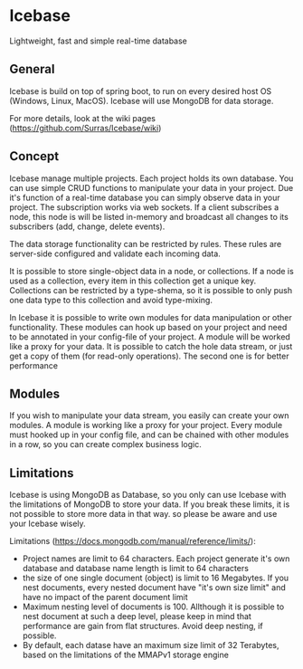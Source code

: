 # Icebase
Lightweight, fast and simple real-time database

## General
Icebase is build on top of spring boot, to run on every desired host OS (Windows, Linux, MacOS). Icebase will use MongoDB for data storage.

For more details, look at the wiki pages (https://github.com/Surras/Icebase/wiki)

## Concept
Icebase manage multiple projects. Each project holds its own database. You can use simple CRUD functions to manipulate your data in your project. Due it's function of a real-time database you can simply observe data in your project. The subscription works via web sockets. If a client subscribes a node, this node is will be listed in-memory and broadcast all changes to its subscribers (add, change, delete events).

The data storage functionality can be restricted by rules. These rules are server-side configured and validate each incoming data.

It is possible to store single-object data in a node, or collections. If a node is used as a collection, every item in this collection get a unique key. Collections can be restricted by a type-shema, so it is possible to only push one data type to this collection and avoid type-mixing.

In Icebase it is possible to write own modules for data manipulation or other functionality. These modules can hook up based on your project and need to be annotated in your config-file of your project. A module will be worked like a proxy for your data. It is possible to catch the hole data stream, or just get a copy of them (for read-only operations). The second one is for better performance

## Modules
If you wish to manipulate your data stream, you easily can create your own modules. A module is working like a proxy for your project. Every module must hooked up in your config file, and can be chained with other modules in a row, so you can create complex business logic.

## Limitations
Icebase is using MongoDB as Database, so you only can use Icebase with the limitations of MongoDB to store your data. If you break these limits, it is not possible to store more data in that way. so please be aware and use your Icebase wisely.

Limitations (https://docs.mongodb.com/manual/reference/limits/):
* Project names are limit to 64 characters. Each project generate it's own database and database name length is limit to 64 characters
* the size of one single document (object) is limit to 16 Megabytes. If you nest documents, every nested document have "it's own size limit" and have no impact of the parent document limit
* Maximum nesting level of documents is 100. Allthough it is possible to nest document at such a deep level, please keep in mind that performance are gain from flat structures. Avoid deep nesting, if possible.
* By default, each datase have an maximum size limit of 32 Terabytes, based on the limitations of the MMAPv1 storage engine


